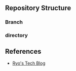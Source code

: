 ## Repository Structure
### Branch


### directory





References
--------------

- [Ryo's Tech Blog](https://ryonakagami.github.io/)
